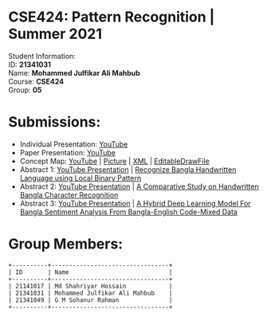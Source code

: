 # CSE424: Pattern Recognition | Summer 2021
Student Information: \
ID: **21341031** \
Name: **Mohammed Julfikar Ali Mahbub** \
Course: **CSE424** \
Group: **05**

# Submissions:
- Individual Presentation: [YouTube](https://youtu.be/WRnuehCXptI)
- Paper Presentation: [YouTube](https://youtu.be/RlyCFfqOpXI)
- Concept Map: [YouTube](https://www.youtube.com/watch?v=m3dW1mW2DBY) | [Picture](https://github.com/o-julfikar/CSE424-Pattern-Recognition-Summer-2021/blob/main/submission3/CSE424_ConceptMap_InformationExtraction_Group5.png) | [XML](https://github.com/o-julfikar/CSE424-Pattern-Recognition-Summer-2021/blob/main/submission3/CSE424_ConceptMap_InformationExtraction_Group5.xml) | [EditableDrawFile](https://drive.google.com/file/d/1Qg4alpZLKscIbTzamuqY944S45zq1jnX/view?usp=sharing)
- Abstract 1: [YouTube Presentation](https://youtu.be/ippfI299cZ8) | [Recognize Bangla Handwritten Language using Local Binary Pattern](https://github.com/o-julfikar/CSE424-Pattern-Recognition-Summer-2021/tree/main/submission4)
- Abstract 2: [YouTube Presentation](https://www.youtube.com/watch?v=h6zOBV0R6Zk) | [A Comparative Study on Handwritten Bangla Character Recognition](https://github.com/o-julfikar/CSE424-Pattern-Recognition-Summer-2021/tree/main/submission5)
- Abstract 3: [YouTube Presentation](https://youtu.be/fBs_yiPKFIU) | [A Hybrid Deep Learning Model For Bangla Sentiment Analysis From Bangla-English Code-Mixed Data](https://github.com/o-julfikar/CSE424-Pattern-Recognition-Summer-2021/tree/main/submission6)

# Group Members:
```
+----------+---------------------------------+
| ID       | Name                            |
+----------+---------------------------------+
| 21141017 | Md Shahriyar Hossain            |
| 21341031 | Mohammed Julfikar Ali Mahbub    | 
| 21341049 | G M Sohanur Rahman              |
+----------+---------------------------------+ 
```
